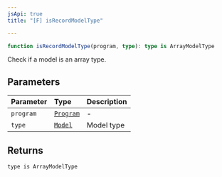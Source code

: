 ```yaml
---
jsApi: true
title: "[F] isRecordModelType"

---
```

```ts
function isRecordModelType(program, type): type is ArrayModelType
```

Check if a model is an array type.

## Parameters

| Parameter | Type | Description |
| :------ | :------ | :------ |
| `program` | [`Program`](../interfaces/Program.md) | - |
| `type` | [`Model`](../interfaces/Model.md) | Model type |

## Returns

`type is ArrayModelType`
